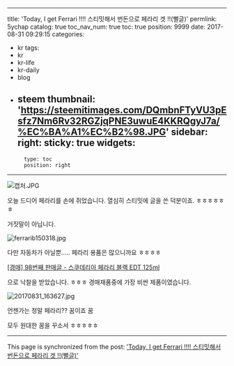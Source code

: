 
---
title: 'Today, I get  Ferrari !!!! 스티밋해서 번돈으로 페라리 겟 !!(뻘글)'
permlink: 5ychap
catalog: true
toc_nav_num: true
toc: true
position: 9999
date: 2017-08-31 09:29:15
categories:
- kr
tags:
- kr
- kr-life
- kr-daily
- blog
- steem
thumbnail: 'https://steemitimages.com/DQmbnFTyVU3pEsfz7Nm6Rv32RGZjqPNE3uwuE4KKRQgyJ7a/%EC%BA%A1%EC%B2%98.JPG'
sidebar:
    right:
        sticky: true
widgets:
    -
        type: toc
        position: right
---


![캡처.JPG](https://steemitimages.com/DQmbnFTyVU3pEsfz7Nm6Rv32RGZjqPNE3uwuE4KKRQgyJ7a/%EC%BA%A1%EC%B2%98.JPG)

오늘 드디어 페라리를 손에 쥐었습니다. 
열심히 스티밋에 글을 쓴 덕분이죠. ㅎㅎㅎㅎㅎㅎ

 거짓말이 아닙니다. 

![ferrarib150318.jpg](https://steemitimages.com/DQmckR7rrP4TmUZMHWcnYEpoNut9dZcCKRXkK2wdeFHr6xr/ferrarib150318.jpg)

다만 자동차가 아닐뿐..... 페라리 용품은 많으니까요 ㅎㅎㅎㅎ


[[경매] 98번째 판매글 - 스쿠데리아 페라리 블랙 EDT 125ml ](https://steemit.com/kr/@seller/98-edt-125ml-2017-08-23#@kingbit/re-seller-98-edt-125ml-2017-08-23-20170829t231714651z)

으로 낙찰을 받았습니다. ㅎㅎㅎ 경매재품중에 가장 비싼 제품이였습니다. 

![20170831_163627.jpg](https://steemitimages.com/DQmaJJnWwCvktyoy4KdyckJfkBBhRXtWUjWJfcUFoAg5TaD/20170831_163627.jpg)


언젠가는 정말 페라리?? 꿈이죠 꿈

모두 원대한 꿈을 꾸소서 ㅎㅎㅎㅎㅎ

- - -

This page is synchronized from the post: ['Today, I get  Ferrari !!!! 스티밋해서 번돈으로 페라리 겟 !!(뻘글)'](https://steemit.com/@kingbit/5ychap)
